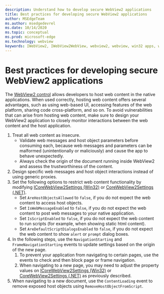 ```yaml
---
description: Understand how to develop secure WebView2 applications
title: Best practices for developing secure WebView2 applications
author: MSEdgeTeam
ms.author: msedgedevrel
ms.date: 10/14/2020
ms.topic: conceptual
ms.prod: microsoft-edge
ms.technology: webview
keywords: IWebView2, IWebView2WebView, webview2, webview, win32 apps, win32, edge, ICoreWebView2, ICoreWebView2Host, browser control, edge html, security
---
```


# Best practices for developing secure WebView2 applications

The [WebView2 control](../index.md) allows developers to host web content in the native applications. When used correctly, hosting web content offers several advantages, such as using web-based UI, accessing features of the web platform, sharing code cross-platform, and so on.  To avoid vulnerabilities that can arise from hosting web content, make sure to design your WebView2 application to closely monitor interactions between the web content and the host application.

1.  Treat all web content as insecure.
    *   Validate web messages and host object parameters before consuming each, because web messages and parameters can be malformed (unintentionally or maliciously) and cause the app to behave unexpectedly.
    *   Always check the origin of the document running inside WebView2 and assess the trustworthiness of the content.
1.  Design specific web messages and host object interactions instead of using generic proxies.
1.  Set the following options to restrict web content functionality by modifying [ICoreWebView2Settings (Win32)](/microsoft-edge/webview2/reference/win32/icorewebview2settings) or [CoreWebView2Settings (.NET)](/dotnet/api/microsoft.web.webview2.core.corewebview2settings).
    *   Set `AreHostObjectsAllowed` to `false`, if you do not expect the web content to access host objects.
    *   Set `IsWebMessageEnabled` to `false`, if you do not expect the web content to post web messages to your native application.
    *   Set `IsScriptEnabled` to `false`, if you do not expect the web content to run scripts (for example, when showing static html content).
    *   Set `AreDefaultScriptDialogsEnabled` to `false`, if you do not expect the web content to show `alert` or `prompt` dialog boxes.
1.	In the following steps, use the `NavigationStarting` and `FrameNavigationStarting` events to update settings based on the origin of the new page.
    1.	To prevent your application from navigating to certain pages, use the events to check and then block page or frame navigation.
    1.	When navigating to a new page, you may need to adjust the property values on [ICoreWebView2Settings (Win32)](/microsoft-edge/webview2/reference/win32/icorewebview2settings) or [CoreWebView2Settings (.NET)](/dotnet/api/microsoft.web.webview2.core.corewebview2settings) as previously described.
1.  When navigating to a new document, use the `ContentLoading` event to remove exposed host objects using `RemoveHostObjectFromScript`.

<!--## Security

Always check the Source property of the WebView before using `ExecuteScript`, `PostWebMessageAsJson`, `PostWebMessageAsString`, or any other method to send information into the WebView. The WebView may have navigated to another page via the end user interacting with the page or script in the page causing navigation. Similarly, be very careful with `AddScriptToExecuteOnDocumentCreated`. All future `navigations` run the same script and if it provides access to information intended only for a certain origin, any HTML document may have access.

When examining the result of an `ExecuteScript` method call, a `WebMessageReceived` event, always check the Source of the sender, or any other mechanism of receiving information from an HTML document in a WebView validate the URI of the HTML document is what you expect.

When constructing a message to send into a WebView, prefer using `PostWebMessageAsJson` and construct the JSON string parameter using a JSON library. This avoids any potential accidents of encoding information into a JSON string or script and ensure no attacker controlled input can modify the rest of the JSON message or run arbitrary script. -->


<!-- ====================================================================== -->
<!-- links -->





